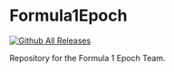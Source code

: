 # Formula1Epoch
[![Github All Releases](https://img.shields.io/github/downloads/atom/atom/total.svg)](https://github.com/NVIDIA-Jetson/Formula1Epoch)

Repository for the Formula 1 Epoch Team.
